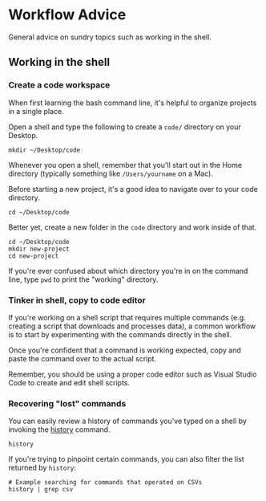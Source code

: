 # Workflow Advice

General advice on sundry topics such as working in the shell.

## Working in the shell

### Create a code workspace

When first learning the bash command line, it's helpful to organize projects in a single place.

Open a shell and type the following to create a `code/` directory on your Desktop.

```
mkdir ~/Desktop/code
```

Whenever you open a shell, remember that you'll start out in the Home directory (typically something like `/Users/yourname` on a Mac).

Before starting a new project, it's a good idea to navigate over to your code directory.

```
cd ~/Desktop/code
```

Better yet, create a new folder in the `code` directory and work inside of that.

```
cd ~/Desktop/code
mkdir new-project
cd new-project
```

If you're ever confused about which directory you're in on the command line, type `pwd` to print the "working" directory.

### Tinker in shell, copy to code editor

If you're working on a shell script that requires multiple commands (e.g. creating a script that downloads and processes data), a common workflow is to start by experimenting with the commands directly in the shell.

Once you're confident that a command is working expected, copy and paste the command over to the actual script.

Remember, you should be using a proper code editor such as Visual Studio Code to create and edit shell scripts.


### Recovering "lost" commands

You can easily review a history of commands you've typed on a shell by invoking the [history](https://www.rootusers.com/17-bash-history-command-examples-in-linux/) command.

```
history
```

If you're trying to pinpoint certain commands, you can also filter the list returned by `history`:

```
# Example searching for commands that operated on CSVs
history | grep csv
```

